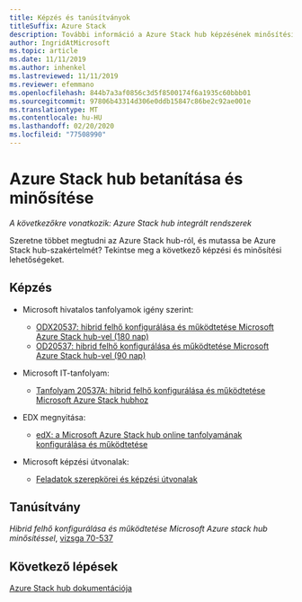 ```yaml
---
title: Képzés és tanúsítványok
titleSuffix: Azure Stack
description: További információ a Azure Stack hub képzésének minősítési lehetőségeiről.
author: IngridAtMicrosoft
ms.topic: article
ms.date: 11/11/2019
ms.author: inhenkel
ms.lastreviewed: 11/11/2019
ms.reviewer: efemmano
ms.openlocfilehash: 844b7a3af0856c3d5f8500174f6a1935c60bbb01
ms.sourcegitcommit: 97806b43314d306e0ddb15847c86be2c92ae001e
ms.translationtype: MT
ms.contentlocale: hu-HU
ms.lasthandoff: 02/20/2020
ms.locfileid: "77508990"
---
```

# <a name="azure-stack-hub-training-and-certification"></a>Azure Stack hub betanítása és minősítése

*A következőkre vonatkozik: Azure Stack hub integrált rendszerek*

Szeretne többet megtudni az Azure Stack hub-ról, és mutassa be Azure Stack hub-szakértelmét? Tekintse meg a következő képzési és minősítési lehetőségeket.

## <a name="training"></a>Képzés

- Microsoft hivatalos tanfolyamok igény szerint:
   - [ODX20537: hibrid felhő konfigurálása és működtetése Microsoft Azure Stack hub-vel (180 nap)](https://www.microsoft.com/learning/course.aspx?cid=ODX20537)
   - [OD20537: hibrid felhő konfigurálása és működtetése Microsoft Azure Stack hub-vel (90 nap)](https://www.microsoft.com/learning/course.aspx?cid=OD20537)

- Microsoft IT-tanfolyam:
   - [Tanfolyam 20537A: hibrid felhő konfigurálása és működtetése Microsoft Azure Stack hubhoz](https://aka.ms/azsmoc)

- EDX megnyitása:
   - [edX: a Microsoft Azure Stack hub online tanfolyamának konfigurálása és működtetése](https://aka.ms/AzureStackMOOC)
   
- Microsoft képzési útvonalak:
   - [Feladatok szerepkörei és képzési útvonalak](https://azure.microsoft.com/training/learning-paths/)

## <a name="certification"></a>Tanúsítvány

*Hibrid felhő konfigurálása és működtetése Microsoft Azure stack hub minősítéssel*, [vizsga 70-537](https://www.microsoft.com/learning/exam-70-537.aspx)

## <a name="next-steps"></a>Következő lépések

[Azure Stack hub dokumentációja](/azure-stack/operator)
